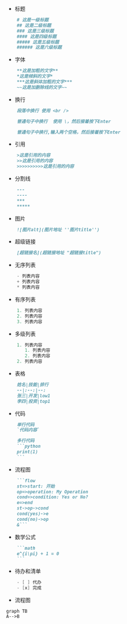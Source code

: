 - 标题
```markdown
    # 这是一级标题
    ## 这是二级标题
    ### 这是三级标题
    #### 这是四级标题
    ##### 这是五级标题
    ###### 这是六级标题
```

- 字体
```markdown
    **这是加粗的文字**
    *这是倾斜的文字*
    ***这是斜体加粗的文字***
    ~~这是加删除线的文字~~
```

- 换行
```markdown
    段落中换行 使用 <br />

    普通句子中换行  使用 \，然后接着按下Enter

    普通句子中换行,输入两个空格，然后接着按下Enter
```

- 引用
```markdown
    >这是引用的内容
    >>这是引用的内容
    >>>>>>>>>>这是引用的内容
```

- 分割线
```markdown
    ---
    ----
    ***
    *****
```

- 图片
```markdown
    ![图片alt](图片地址 ''图片title'')
```

- 超级链接
```markdown
    [超链接名](超链接地址 "超链接title")
```
 
- 无序列表
```java
    - 列表内容
    + 列表内容
    * 列表内容
```

- 有序列表
```java
    1. 列表内容
    2. 列表内容
    3. 列表内容
```

- 多级列表
```java
    1. 列表内容
       1. 列表内容
       2. 列表内容
    2. 列表内容
```

- 表格
```markdown
    姓名|技能|排行
    --|:--:|--:
    张三|开发|low1
    李四|投资|top1
```

- 代码
```markdown
    单行代码
    `代码内容`

    多行代码
    ```python
    print(1)
    ```
```

- 流程图
```markdown
    ```flow
    st=>start: 开始
    op=>operation: My Operation
    cond=>condition: Yes or No?
    e=>end
    st->op->cond
    cond(yes)->e
    cond(no)->op
    &```
```


- 数学公式
```markdown
    ```math
    e^{i\pi} + 1 = 0
    ```
```

- 待办和清单
```java
    - [ ] 代办
    - [x] 完成
```

- 流程图
```
graph TB
A-->B
```















